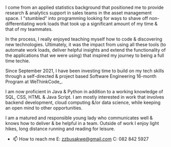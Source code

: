 I come from an applied statistics background that positioned me to provide research & analytics support in sales teams in the asset management space. I "stumbled" into programming looking for ways to shave off non-differentiating work loads that took up a significant amount of my time & that of my teammates. 

In the process, I really enjoyed teaching myself how to code & discovering new technologies. Ultimately, it was the impact from using all these tools (to automate work loads, deliver helpful insights and extend the functionality of the applications that we were using) that inspired my journey to being a full time techie. 

Since September 2021, I have been investing time to build on my tech skills through a self-directed & project based Software Engineering 16-month Program at WeThinkCode_. 

I am now proficient in Java & Python in addition to a working knowledge of SQL, CSS, HTML & Java Script. I am mostly interested in work that involves backend development, cloud computing &/or data science, while keeping an open mind to other opportunities. 

I am a matured and responsible young lady who communicates well & knows how to deliver & be helpful in a team. Outside of work I enjoy light hikes, long distance running and reading for leisure.
- 📫 How to reach me E: zzbusakwe@gmail.com   C: 082 842 5927

<!---
ziziphobusakwe/ziziphobusakwe is a ✨ special ✨ repository because its `README.md` (this file) appears on your GitHub profile.
You can click the Preview link to take a look at your changes.
--->
